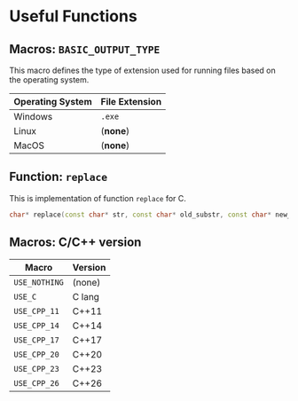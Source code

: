 # Useful Functions

## Macros: `BASIC_OUTPUT_TYPE`

This macro defines the type of extension used for running files based on the operating system.

| Operating System | File Extension |
|------------------|----------------|
| Windows          | `.exe`         |
| Linux            | (**none**)     |
| MacOS            | (**none**)     |

## Function: `replace`

This is implementation of function `replace` for C.

```cpp
char* replace(const char* str, const char* old_substr, const char* new_substr);
```

## Macros: **C/C++ version**

| Macro            | Version |
|------------------|---------|
| `USE_NOTHING`    | (none)  |
| `USE_C`          | C lang  |
| `USE_CPP_11`     | C++11   |
| `USE_CPP_14`     | C++14   |
| `USE_CPP_17`     | C++17   |
| `USE_CPP_20`     | C++20   |
| `USE_CPP_23`     | C++23   |
| `USE_CPP_26`     | C++26   |